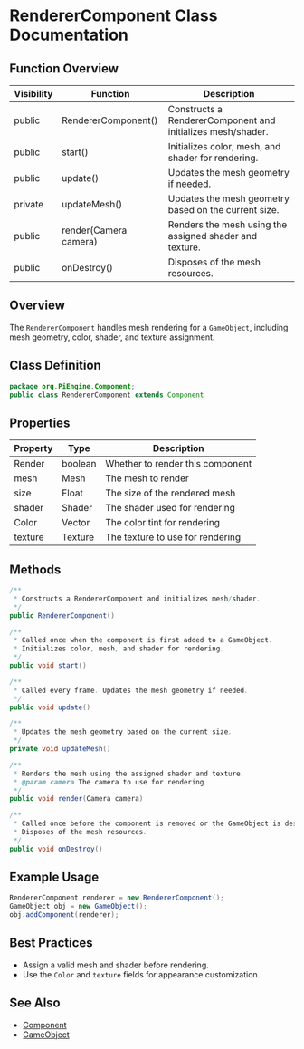 # RendererComponent Class Documentation

## Function Overview
| Visibility | Function | Description |
|------------|----------|-------------|
| public     | RendererComponent() | Constructs a RendererComponent and initializes mesh/shader. |
| public     | start() | Initializes color, mesh, and shader for rendering. |
| public     | update() | Updates the mesh geometry if needed. |
| private    | updateMesh() | Updates the mesh geometry based on the current size. |
| public     | render(Camera camera) | Renders the mesh using the assigned shader and texture. |
| public     | onDestroy() | Disposes of the mesh resources. |

## Overview
The `RendererComponent` handles mesh rendering for a `GameObject`, including mesh geometry, color, shader, and texture assignment.

## Class Definition
```java
package org.PiEngine.Component;
public class RendererComponent extends Component
```

## Properties
| Property | Type | Description |
|----------|------|-------------|
| Render | boolean | Whether to render this component |
| mesh | Mesh | The mesh to render |
| size | Float | The size of the rendered mesh |
| shader | Shader | The shader used for rendering |
| Color | Vector | The color tint for rendering |
| texture | Texture | The texture to use for rendering |

## Methods
```java
/**
 * Constructs a RendererComponent and initializes mesh/shader.
 */
public RendererComponent()

/**
 * Called once when the component is first added to a GameObject.
 * Initializes color, mesh, and shader for rendering.
 */
public void start()

/**
 * Called every frame. Updates the mesh geometry if needed.
 */
public void update()

/**
 * Updates the mesh geometry based on the current size.
 */
private void updateMesh()

/**
 * Renders the mesh using the assigned shader and texture.
 * @param camera The camera to use for rendering
 */
public void render(Camera camera)

/**
 * Called once before the component is removed or the GameObject is destroyed.
 * Disposes of the mesh resources.
 */
public void onDestroy()
```

## Example Usage
```java
RendererComponent renderer = new RendererComponent();
GameObject obj = new GameObject();
obj.addComponent(renderer);
```

## Best Practices
- Assign a valid mesh and shader before rendering.
- Use the `Color` and `texture` fields for appearance customization.

## See Also
- [Component](Component.md)
- [GameObject](../GameObject/GameObject.md)
